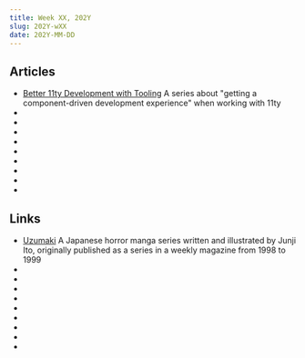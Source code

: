 ```yaml
---
title: Week XX, 202Y
slug: 202Y-wXX
date: 202Y-MM-DD
---
```


## Articles

- [Better 11ty Development with Tooling](https://www.jetbrains.com/guide/javascript/tutorials/eleventy-tsx/)
  A series about "getting a component-driven development experience" when working with 11ty
- []()
- []()
- []()
- []()
- []()
- []()
- []()
- []()
- []()

## Links

- [Uzumaki](https://uzumaki-manga.online)
  A Japanese horror manga series written and illustrated by Junji Ito, originally published as a series in a weekly magazine from 1998 to 1999
- []()
- []()
- []()
- []()
- []()
- []()
- []()
- []()
- []()
